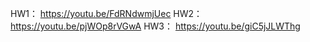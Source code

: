 HW1：
https://youtu.be/FdRNdwmjUec
HW2：
https://youtu.be/pjWOp8rVGwA
HW3：
https://youtu.be/giC5jJLWThg
